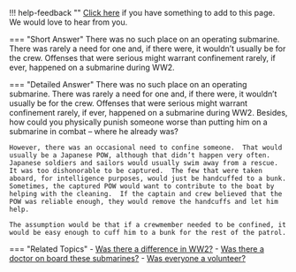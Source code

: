 !!! help-feedback ""
    [Click here](https://other.example.com/feedback) if you have something to add to this page. We would love to hear from you.

=== "Short Answer"
    There was no such place on an operating submarine. There was rarely a need for one and, if there were, it wouldn’t usually be for the crew. Offenses that were serious might warrant confinement rarely, if ever, happened on a submarine during WW2.

=== "Detailed Answer"
    There was no such place on an operating submarine.  There was rarely a need for one and, if there were, it wouldn’t usually be for the crew.  Offenses that were serious might warrant confinement rarely, if ever, happened on a submarine during WW2.  Besides, how could you physically punish someone worse than putting him on a submarine in combat – where he already was?
    
    However, there was an occasional need to confine someone.  That would usually be a Japanese POW, although that didn’t happen very often.  Japanese soldiers and sailors would usually swim away from a rescue.  It was too dishonorable to be captured.  The few that were taken aboard, for intelligence purposes, would just be handcuffed to a bunk.  Sometimes, the captured POW would want to contribute to the boat by helping with the cleaning.  If the captain and crew believed that the POW was reliable enough, they would remove the handcuffs and let him help.
    
    The assumption would be that if a crewmember needed to be confined, it would be easy enough to cuff him to a bunk for the rest of the patrol.

=== "Related Topics"
    - [Was there a difference in WW2?](./was-there-a-difference-in-ww2.md)
    - [Was there a doctor on board these submarines?](./was-there-a-doctor-on-board-these-submarines.md)
    - [Was everyone a volunteer?](./was-everyone-a-volunteer.md)

